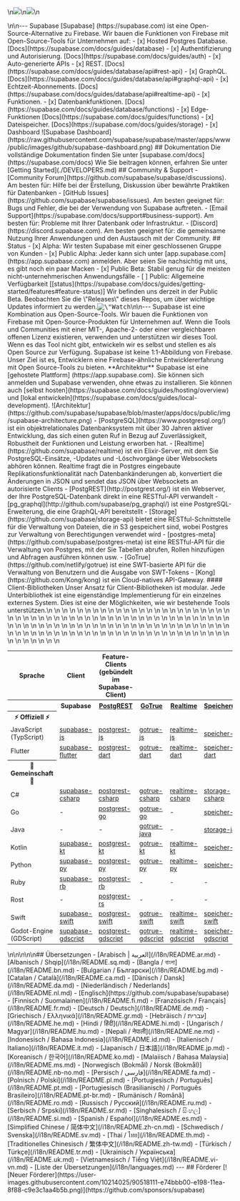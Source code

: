 <p align=\"center\">\n<img src=\"https://user-images.githubusercontent.com/8291514/213727234-cda046d6-28c6-491a-b284-b86c5cede25d.png#gh-light-mode-only\">\n<img src=\"https://user-images.githubusercontent.com/8291514/213727225-56186826-bee8-43b5-9b15-86e839d89393.png#gh-dark-mode-only\">\n</p>\n\n--- Supabase [Supabase] (https://supabase.com) ist eine Open-Source-Alternative zu Firebase. Wir bauen die Funktionen von Firebase mit Open-Source-Tools für Unternehmen auf: - [x] Hosted Postgres Database. [Docs](https://supabase.com/docs/guides/database) - [x] Authentifizierung und Autorisierung. [Docs](https://supabase.com/docs/guides/auth) - [x] Auto-generierte APIs - [x] REST. [Docs](https://supabase.com/docs/guides/database/api#rest-api) - [x] GraphQL. [Docs](https://supabase.com/docs/guides/database/api#graphql-api) - [x] Echtzeit-Abonnements. [Docs](https://supabase.com/docs/guides/database/api#realtime-api) - [x] Funktionen. - [x] Datenbankfunktionen. [Docs](https://supabase.com/docs/guides/database/functions) - [x] Edge-Funktionen [Docs](https://supabase.com/docs/guides/functions) - [x] Dateispeicher. [Docs](https://supabase.com/docs/guides/storage) - [x] Dashboard ![Supabase Dashboard](https://raw.githubusercontent.com/supabase/supabase/master/apps/www/public/images/github/supabase-dashboard.png) ## Dokumentation Die vollständige Dokumentation finden Sie unter [supabase.com/docs](https://supabase.com/docs) Wie Sie beitragen können, erfahren Sie unter [Getting Started](./DEVELOPERS.md) ## Community &amp; Support - [Community Forum](https://github.com/supabase/supabase/discussions). Am besten für: Hilfe bei der Erstellung, Diskussion über bewährte Praktiken für Datenbanken - [GitHub Issues](https://github.com/supabase/supabase/issues). Am besten geeignet für: Bugs und Fehler, die bei der Verwendung von Supabase auftreten. - [Email Support](https://supabase.com/docs/support#business-support). Am besten für: Probleme mit Ihrer Datenbank oder Infrastruktur. - [Discord](https://discord.supabase.com). Am besten geeignet für: die gemeinsame Nutzung Ihrer Anwendungen und den Austausch mit der Community. ## Status - [x] Alpha: Wir testen Supabase mit einer geschlossenen Gruppe von Kunden - [x] Public Alpha: Jeder kann sich unter [app.supabase.com](https://app.supabase.com) anmelden. Aber seien Sie nachsichtig mit uns, es gibt noch ein paar Macken - [x] Public Beta: Stabil genug für die meisten nicht-unternehmerischen Anwendungsfälle - [ ] Public: Allgemeine Verfügbarkeit [[status](https://supabase.com/docs/guides/getting-started/features#feature-status)] Wir befinden uns derzeit in der Public Beta. Beobachten Sie die \"Releases\" dieses Repos, um über wichtige Updates informiert zu werden.<kbd><img src=\"https://raw.githubusercontent.com/supabase/supabase/d5f7f413ab356dc1a92075cb3cee4e40a957d5b1/web/static/watch-repo.gif\" alt=\"Watch this repo\"/></kbd>\n\n--- Supabase ist eine Kombination aus Open-Source-Tools. Wir bauen die Funktionen von Firebase mit Open-Source-Produkten für Unternehmen auf. Wenn die Tools und Communities mit einer MIT-, Apache-2- oder einer vergleichbaren offenen Lizenz existieren, verwenden und unterstützen wir dieses Tool. Wenn es das Tool nicht gibt, entwickeln wir es selbst und stellen es als Open Source zur Verfügung. Supabase ist keine 1:1-Abbildung von Firebase. Unser Ziel ist es, Entwicklern eine Firebase-ähnliche Entwicklererfahrung mit Open Source-Tools zu bieten. **Architektur** Supabase ist eine [gehostete Plattform] (https://app.supabase.com). Sie können sich anmelden und Supabase verwenden, ohne etwas zu installieren. Sie können auch [selbst hosten](https://supabase.com/docs/guides/hosting/overview) und [lokal entwickeln](https://supabase.com/docs/guides/local-development). ![Architektur](https://github.com/supabase/supabase/blob/master/apps/docs/public/img/supabase-architecture.png) - [PostgreSQL](https://www.postgresql.org/) ist ein objektrelationales Datenbanksystem mit über 30 Jahren aktiver Entwicklung, das sich einen guten Ruf in Bezug auf Zuverlässigkeit, Robustheit der Funktionen und Leistung erworben hat. - [Realtime](https://github.com/supabase/realtime) ist ein Elixir-Server, mit dem Sie PostgreSQL-Einsätze, -Updates und -Löschvorgänge über Websockets abhören können. Realtime fragt die in Postgres eingebaute Replikationsfunktionalität nach Datenbankänderungen ab, konvertiert die Änderungen in JSON und sendet das JSON über Websockets an autorisierte Clients - [PostgREST](http://postgrest.org/) ist ein Webserver, der Ihre PostgreSQL-Datenbank direkt in eine RESTful-API verwandelt - [pg_graphql](http://github.com/supabase/pg_graphql/) ist eine PostgreSQL-Erweiterung, die eine GraphQL-API bereitstellt - [Storage](https://github.com/supabase/storage-api) bietet eine RESTful-Schnittstelle für die Verwaltung von Dateien, die in S3 gespeichert sind, wobei Postgres zur Verwaltung von Berechtigungen verwendet wird - [postgres-meta](https://github.com/supabase/postgres-meta) ist eine RESTful-API für die Verwaltung von Postgres, mit der Sie Tabellen abrufen, Rollen hinzufügen und Abfragen ausführen können usw. - [GoTrue](https://github.com/netlify/gotrue) ist eine SWT-basierte API für die Verwaltung von Benutzern und die Ausgabe von SWT-Tokens - [Kong](https://github.com/Kong/kong) ist ein Cloud-natives API-Gateway. #### Client-Bibliotheken Unser Ansatz für Client-Bibliotheken ist modular. Jede Unterbibliothek ist eine eigenständige Implementierung für ein einzelnes externes System. Dies ist eine der Möglichkeiten, wie wir bestehende Tools unterstützen.<table style=\"table-layout:fixed; white-space: nowrap;\">\n  <tr>\n    <th>Sprache</th>\n    <th>Client</th>\n    <th colspan=\"5\">Feature-Clients (gebündelt im Supabase-Client)</th>\n  </tr>\n  <tr>\n    <th></th>\n    <th>Supabase</th>\n    <th><a href=\"https://github.com/postgrest/postgrest\" target=\"_blank\" rel=\"noopener noreferrer\">PostgREST</a></th>\n    <th><a href=\"https://github.com/supabase/gotrue\" target=\"_blank\" rel=\"noopener noreferrer\">GoTrue</a></th>\n    <th><a href=\"https://github.com/supabase/realtime\" target=\"_blank\" rel=\"noopener noreferrer\">Realtime</a></th>\n    <th><a href=\"https://github.com/supabase/storage-api\" target=\"_blank\" rel=\"noopener noreferrer\">Speicherung</a></th>\n    <th>Funktionen</th>\n  </tr>\n  <!-- TEMPLATE FOR NEW ROW -->\n  <!-- START ROW\n  <tr>\n    <td>lang</td>\n    <td><a href=\"https://github.com/supabase-community/supabase-lang\" target=\"_blank\" rel=\"noopener noreferrer\">supabase-lang</a></td>\n    <td><a href=\"https://github.com/supabase-community/postgrest-lang\" target=\"_blank\" rel=\"noopener noreferrer\">postgrest-lang</a></td>\n    <td><a href=\"https://github.com/supabase-community/gotrue-lang\" target=\"_blank\" rel=\"noopener noreferrer\">gotrue-lang</a></td>\n    <td><a href=\"https://github.com/supabase-community/realtime-lang\" target=\"_blank\" rel=\"noopener noreferrer\">realtime-lang</a></td>\n    <td><a href=\"https://github.com/supabase-community/storage-lang\" target=\"_blank\" rel=\"noopener noreferrer\">storage-lang</a></td>\n  </tr>\n  END ROW -->\n  <th colspan=\"7\">⚡️ Offiziell ⚡️</th>\n  <tr>\n    <td>JavaScript (TypScript)</td>\n    <td><a href=\"https://github.com/supabase/supabase-js\" target=\"_blank\" rel=\"noopener noreferrer\">supabase-js</a></td>\n    <td><a href=\"https://github.com/supabase/postgrest-js\" target=\"_blank\" rel=\"noopener noreferrer\">postgrest-js</a></td>\n    <td><a href=\"https://github.com/supabase/gotrue-js\" target=\"_blank\" rel=\"noopener noreferrer\">gotrue-js</a></td>\n    <td><a href=\"https://github.com/supabase/realtime-js\" target=\"_blank\" rel=\"noopener noreferrer\">realtime-js</a></td>\n    <td><a href=\"https://github.com/supabase/storage-js\" target=\"_blank\" rel=\"noopener noreferrer\">speicher-js</a></td>\n    <td><a href=\"https://github.com/supabase/functions-js\" target=\"_blank\" rel=\"noopener noreferrer\">funktionen-js</a></td>\n  </tr>\n    <tr>\n    <td>Flutter</td>\n    <td><a href=\"https://github.com/supabase/supabase-flutter\" target=\"_blank\" rel=\"noopener noreferrer\">supabase-flutter</a></td>\n    <td><a href=\"https://github.com/supabase/postgrest-dart\" target=\"_blank\" rel=\"noopener noreferrer\">postgrest-dart</a></td>\n    <td><a href=\"https://github.com/supabase/gotrue-dart\" target=\"_blank\" rel=\"noopener noreferrer\">gotrue-dart</a></td>\n    <td><a href=\"https://github.com/supabase/realtime-dart\" target=\"_blank\" rel=\"noopener noreferrer\">realtime-dart</a></td>\n    <td><a href=\"https://github.com/supabase/storage-dart\" target=\"_blank\" rel=\"noopener noreferrer\">speicher-dart</a></td>\n    <td><a href=\"https://github.com/supabase/functions-dart\" target=\"_blank\" rel=\"noopener noreferrer\">funktions-dart</a></td>\n  </tr>\n  <th colspan=\"7\">💚 Gemeinschaft 💚</th>\n  <tr>\n    <td>C#</td>\n    <td><a href=\"https://github.com/supabase-community/supabase-csharp\" target=\"_blank\" rel=\"noopener noreferrer\">supabase-csharp</a></td>\n    <td><a href=\"https://github.com/supabase-community/postgrest-csharp\" target=\"_blank\" rel=\"noopener noreferrer\">postgrest-csharp</a></td>\n    <td><a href=\"https://github.com/supabase-community/gotrue-csharp\" target=\"_blank\" rel=\"noopener noreferrer\">gotrue-csharp</a></td>\n    <td><a href=\"https://github.com/supabase-community/realtime-csharp\" target=\"_blank\" rel=\"noopener noreferrer\">realtime-csharp</a></td>\n    <td><a href=\"https://github.com/supabase-community/storage-csharp\" target=\"_blank\" rel=\"noopener noreferrer\">storage-csharp</a></td>\n    <td><a href=\"https://github.com/supabase-community/functions-csharp\" target=\"_blank\" rel=\"noopener noreferrer\">funktionen-scharf</a></td>\n  </tr>\n  <tr>\n    <td>Go</td>\n    <td>-</td>\n    <td><a href=\"https://github.com/supabase-community/postgrest-go\" target=\"_blank\" rel=\"noopener noreferrer\">postgrest-go</a></td>\n    <td><a href=\"https://github.com/supabase-community/gotrue-go\" target=\"_blank\" rel=\"noopener noreferrer\">gotrue-go</a></td>\n    <td>-</td>\n    <td><a href=\"https://github.com/supabase-community/storage-go\" target=\"_blank\" rel=\"noopener noreferrer\">speicher-go</a></td>\n    <td><a href=\"https://github.com/supabase-community/functions-go\" target=\"_blank\" rel=\"noopener noreferrer\">funktionen-go</a></td>\n  </tr>\n  <tr>\n    <td>Java</td>\n    <td>-</td>\n    <td>-</td>\n    <td><a href=\"https://github.com/supabase-community/gotrue-java\" target=\"_blank\" rel=\"noopener noreferrer\">gotrue-java</a></td>\n    <td>-</td>\n    <td><a href=\"https://github.com/supabase-community/storage-java\" target=\"_blank\" rel=\"noopener noreferrer\">storage-java</a></td>\n    <td>-</td>\n  </tr>\n  <tr>\n    <td>Kotlin</td>\n    <td><a href=\"https://github.com/supabase-community/supabase-kt\" target=\"_blank\" rel=\"noopener noreferrer\">supabase-kt</a></td>\n    <td><a href=\"https://github.com/supabase-community/supabase-kt/tree/master/Postgrest\" target=\"_blank\" rel=\"noopener noreferrer\">postgrest-kt</a></td>\n    <td><a href=\"https://github.com/supabase-community/supabase-kt/tree/master/GoTrue\" target=\"_blank\" rel=\"noopener noreferrer\">gotrue-kt</a></td>\n    <td><a href=\"https://github.com/supabase-community/supabase-kt/tree/master/Realtime\" target=\"_blank\" rel=\"noopener noreferrer\">realtime-kt</a></td>\n    <td><a href=\"https://github.com/supabase-community/supabase-kt/tree/master/Storage\" target=\"_blank\" rel=\"noopener noreferrer\">speicher-kt</a></td>\n    <td><a href=\"https://github.com/supabase-community/supabase-kt/tree/master/Functions\" target=\"_blank\" rel=\"noopener noreferrer\">funktionen-kt</a></td>\n  </tr>\n  <tr>\n    <td>Python</td>\n    <td><a href=\"https://github.com/supabase-community/supabase-py\" target=\"_blank\" rel=\"noopener noreferrer\">supabase-py</a></td>\n    <td><a href=\"https://github.com/supabase-community/postgrest-py\" target=\"_blank\" rel=\"noopener noreferrer\">postgrest-py</a></td>\n    <td><a href=\"https://github.com/supabase-community/gotrue-py\" target=\"_blank\" rel=\"noopener noreferrer\">gotrue-py</a></td>\n    <td><a href=\"https://github.com/supabase-community/realtime-py\" target=\"_blank\" rel=\"noopener noreferrer\">realtime-py</a></td>\n    <td><a href=\"https://github.com/supabase-community/storage-py\" target=\"_blank\" rel=\"noopener noreferrer\">speicher-py</a></td>\n    <td><a href=\"https://github.com/supabase-community/functions-py\" target=\"_blank\" rel=\"noopener noreferrer\">funktionen-py</a></td>\n  </tr>\n  <tr>\n    <td>Ruby</td>\n    <td><a href=\"https://github.com/supabase-community/supabase-rb\" target=\"_blank\" rel=\"noopener noreferrer\">supabase-rb</a></td>\n    <td><a href=\"https://github.com/supabase-community/postgrest-rb\" target=\"_blank\" rel=\"noopener noreferrer\">postgrest-rb</a></td>\n    <td>-</td>\n    <td>-</td>\n    <td>-</td>\n    <td>-</td>\n  </tr>\n  <tr>\n    <td>Rost</td>\n    <td>-</td>\n    <td><a href=\"https://github.com/supabase-community/postgrest-rs\" target=\"_blank\" rel=\"noopener noreferrer\">postgrest-rs</a></td>\n    <td>-</td>\n    <td>-</td>\n    <td>-</td>\n    <td>-</td>\n  </tr>\n  <tr>\n    <td>Swift</td>\n    <td><a href=\"https://github.com/supabase-community/supabase-swift\" target=\"_blank\" rel=\"noopener noreferrer\">supabase-swift</a></td>\n    <td><a href=\"https://github.com/supabase-community/postgrest-swift\" target=\"_blank\" rel=\"noopener noreferrer\">postgrest-swift</a></td>\n    <td><a href=\"https://github.com/supabase-community/gotrue-swift\" target=\"_blank\" rel=\"noopener noreferrer\">gotrue-swift</a></td>\n    <td><a href=\"https://github.com/supabase-community/realtime-swift\" target=\"_blank\" rel=\"noopener noreferrer\">realtime-swift</a></td>\n    <td><a href=\"https://github.com/supabase-community/storage-swift\" target=\"_blank\" rel=\"noopener noreferrer\">speicher-swift</a></td>\n    <td><a href=\"https://github.com/supabase-community/functions-swift\" target=\"_blank\" rel=\"noopener noreferrer\">funktionen-swift</a></td>\n  </tr>\n  <tr>\n    <td>Godot-Engine (GDScript)</td>\n    <td><a href=\"https://github.com/supabase-community/godot-engine.supabase\" target=\"_blank\" rel=\"noopener noreferrer\">supabase-gdscript</a></td>\n    <td><a href=\"https://github.com/supabase-community/postgrest-gdscript\" target=\"_blank\" rel=\"noopener noreferrer\">postgrest-gdscript</a></td>\n    <td><a href=\"https://github.com/supabase-community/gotrue-gdscript\" target=\"_blank\" rel=\"noopener noreferrer\">gotrue-gdscript</a></td>\n    <td><a href=\"https://github.com/supabase-community/realtime-gdscript\" target=\"_blank\" rel=\"noopener noreferrer\">realtime-gdscript</a></td>\n    <td><a href=\"https://github.com/supabase-community/storage-gdscript\" target=\"_blank\" rel=\"noopener noreferrer\">speicher-gdscript</a></td>\n    <td><a href=\"https://github.com/supabase-community/functions-gdscript\" target=\"_blank\" rel=\"noopener noreferrer\">funktionen-gdscript</a></td>\n  </tr>\n</table>\n\n<!--- Remove this list if you're translating to another language, it's hard to keep updated across multiple files-->\n<!--- Keep only the link to the list of translation files-->\n\n## Übersetzungen - [Arabisch | العربية](/i18n/README.ar.md) - [Albanisch / Shqip](/i18n/README.sq.md) - [Bangla / বাংলা](/i18n/README.bn.md) - [Bulgarian / Български](/i18n/README.bg.md) - [Catalan / Català](/i18n/README.ca.md) - [Dänisch / Dansk](/i18n/README.da.md) - [Niederländisch / Nederlands](/i18n/README.nl.md) - [Englisch](https://github.com/supabase/supabase) - [Finnisch / Suomalainen](/i18n/README.fi.md) - [Französisch / Français](/i18n/README.fr.md) - [Deutsch / Deutsch](/i18n/README.de.md) - [Griechisch / Ελληνικά](/i18n/README.gr.md) - [Hebräisch / עברית](/i18n/README.he.md) - [Hindi / हिंदी](/i18n/README.hi.md) - [Ungarisch / Magyar](/i18n/README.hu.md) - [Nepali / नेपाली](/i18n/README.ne.md) - [Indonesisch / Bahasa Indonesia](/i18n/README.id.md) - [Italienisch / Italiano](/i18n/README.it.md) - [Japanisch / 日本語](/i18n/README.jp.md) - [Koreanisch / 한국어](/i18n/README.ko.md) - [Malaiisch / Bahasa Malaysia](/i18n/README.ms.md) - [Norwegisch (Bokmål) / Norsk (Bokmål)](/i18n/README.nb-no.md) - [Persisch / فارسی](/i18n/README.fa.md) - [Polnisch / Polski](/i18n/README.pl.md) - [Portugiesisch / Português](/i18n/README.pt.md) - [Portugiesisch (Brasilianisch) / Português Brasileiro](/i18n/README.pt-br.md) - [Rumänisch / Română](/i18n/README.ro.md) - [Russisch / Pусский](/i18n/README.ru.md) - [Serbisch / Srpski](/i18n/README.sr.md) - [Singhalesisch / සිංහල](/i18n/README.si.md) - [Spanish / Español](/i18n/README.es.md) - [Simplified Chinese / 简体中文](/i18n/README.zh-cn.md) - [Schwedisch / Svenska](/i18n/README.sv.md) - [Thai / ไทย](/i18n/README.th.md) - [Traditionelles Chinesisch / 繁体中文](/i18n/README.zh-tw.md) - [Türkisch / Türkçe](/i18n/README.tr.md) - [Ukrainisch / Українська](/i18n/README.uk.md) - [Vietnamesisch / Tiếng Việt](/i18n/README.vi-vn.md) - [Liste der Übersetzungen](/i18n/languages.md) <!--- Keep only this -->--- ## Förderer [![Neuer Förderer](https://user-images.githubusercontent.com/10214025/90518111-e74bbb00-e198-11ea-8f88-c9e3c1aa4b5b.png)](https://github.com/sponsors/supabase)